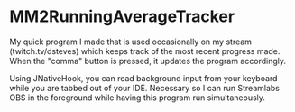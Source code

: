 # MM2RunningAverageTracker
My quick program I made that is used occasionally on my stream (twitch.tv/dsteves) which keeps track of the most recent progress made. When the "comma" button is pressed, it updates the program accordingly.

Using JNativeHook, you can read background input from your keyboard while you are tabbed out of your IDE. Necessary so I can run Streamlabs OBS in the foreground while having this program run simultaneously.
